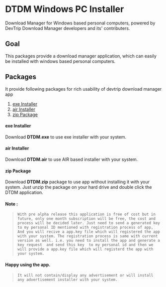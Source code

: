 # DTDM Windows PC Installer
Download Manager for Windows based personal computers, powered by DevTrip Download Manager developers and its' contributers.

## Goal

This packages provide a download manager application, which can easily be installed with windows based personal computers.

## Packages 

It provide following packages for rich usability of devtrip download manager app 

1. [exe Installer](#exe-installer)
2. [air Installer](#air-installer)
3. [zip Package](#zip-package)

#### exe Installer

Download **DTDM.exe** to use exe installer with your system.

#### air Installer

Download **DTDM.air** to use AIR based installer with your system.

#### zip Package

Download **DTDM.zip** package to use app without installing it with your system. Just unzip the package on your hard drive and double click the DTDM application.

#### Note :

>`With pre alpha release this application is free of cost but in future, only one month subscription will be free, the cost and process will be decided later. Just need to send a generated key to my personal ID mentioned with registration process of app, And you will recive a app.key file which will registered the app with your system. The registration process is same with current version as well. i.e. you need to install the app and generate a key request  and send this key  to my personal id and then we will provide a app.key file which will registerd the app with your system.`

#### Happy using the app.

>`It will not contain/display any advertisement or will install any advertisement installer with your system.`
